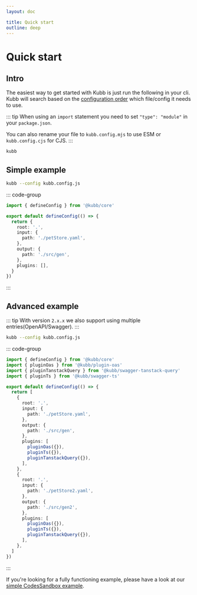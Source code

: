 ```yaml
---
layout: doc

title: Quick start
outline: deep
---
```


# Quick start

## Intro

The easiest way to get started with Kubb is just run the following in your cli.
Kubb will search based on the [configuration order](/guide/configure#usage) which file/config it needs to use.

::: tip
When using an `import` statement you need to set `"type": "module"` in your `package.json`.

You can also rename your file to `kubb.config.mjs` to use ESM or `kubb.config.cjs` for CJS.
:::

```bash
kubb
```

## Simple example

```bash
kubb --config kubb.config.js
```

::: code-group

```typescript twoslash [kubb.config.js]
import { defineConfig } from '@kubb/core'

export default defineConfig(() => {
  return {
    root: '.',
    input: {
      path: './petStore.yaml',
    },
    output: {
      path: './src/gen',
    },
    plugins: [],
  }
})
```

:::

## Advanced example

::: tip
With version `2.x.x` we also support using multiple entries(OpenAPI/Swagger).
:::

```bash
kubb --config kubb.config.js
```

::: code-group

```typescript twoslash [kubb.config.js]
import { defineConfig } from '@kubb/core'
import { pluginOas } from '@kubb/plugin-oas'
import { pluginTanstackQuery } from '@kubb/swagger-tanstack-query'
import { pluginTs } from '@kubb/swagger-ts'

export default defineConfig(() => {
  return [
    {
      root: '.',
      input: {
        path: './petStore.yaml',
      },
      output: {
        path: './src/gen',
      },
      plugins: [
        pluginOas({}),
        pluginTs({}),
        pluginTanstackQuery({}),
      ],
    },
    {
      root: '.',
      input: {
        path: './petStore2.yaml',
      },
      output: {
        path: './src/gen2',
      },
      plugins: [
        pluginOas({}),
        pluginTs({}),
        pluginTanstackQuery({}),
      ],
    },
  ]
})
```

:::

If you're looking for a fully functioning example, please have a look at our [simple CodesSandbox example](https://codesandbox.io/s/github/kubb-labs/kubb/tree/main/examples/typescript).
